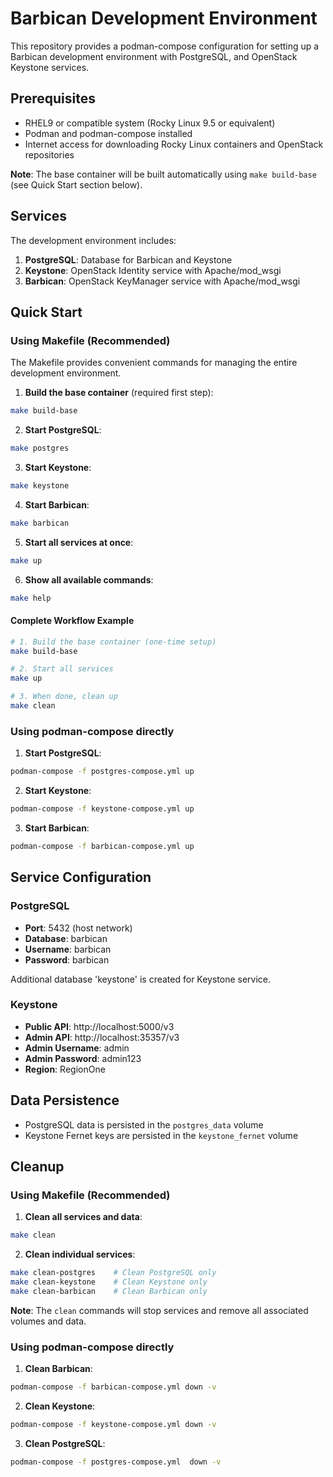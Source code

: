 # Barbican Development Environment

This repository provides a podman-compose configuration for setting up a Barbican development environment with PostgreSQL, and OpenStack Keystone services.

## Prerequisites

- RHEL9 or compatible system (Rocky Linux 9.5 or equivalent)
- Podman and podman-compose installed
- Internet access for downloading Rocky Linux containers and OpenStack repositories

**Note**: The base container will be built automatically using `make build-base` (see Quick Start section below).

## Services

The development environment includes:

1. **PostgreSQL**: Database for Barbican and Keystone
2. **Keystone**: OpenStack Identity service with Apache/mod_wsgi
3. **Barbican**: OpenStack KeyManager service with Apache/mod_wsgi

## Quick Start

### Using Makefile (Recommended)

The Makefile provides convenient commands for managing the entire development environment.

1. **Build the base container** (required first step):
```bash
make build-base
```

2. **Start PostgreSQL**:
```bash
make postgres
```

3. **Start Keystone**:
```bash
make keystone
```

4. **Start Barbican**:
```bash
make barbican
```

5. **Start all services at once**:
```bash
make up
```

6. **Show all available commands**:
```bash
make help
```

#### Complete Workflow Example

```bash
# 1. Build the base container (one-time setup)
make build-base

# 2. Start all services
make up

# 3. When done, clean up
make clean
```

### Using podman-compose directly

1. **Start PostgreSQL**:
```bash
podman-compose -f postgres-compose.yml up
```

2. **Start Keystone**:
```bash
podman-compose -f keystone-compose.yml up
```

3. **Start Barbican**:
```bash
podman-compose -f barbican-compose.yml up
```

## Service Configuration

### PostgreSQL
- **Port**: 5432 (host network)
- **Database**: barbican
- **Username**: barbican
- **Password**: barbican

Additional database 'keystone' is created for Keystone service.

### Keystone
- **Public API**: http://localhost:5000/v3
- **Admin API**: http://localhost:35357/v3
- **Admin Username**: admin
- **Admin Password**: admin123
- **Region**: RegionOne

## Data Persistence

- PostgreSQL data is persisted in the `postgres_data` volume
- Keystone Fernet keys are persisted in the `keystone_fernet` volume

## Cleanup

### Using Makefile (Recommended)

1. **Clean all services and data**:
```bash
make clean
```

2. **Clean individual services**:
```bash
make clean-postgres    # Clean PostgreSQL only
make clean-keystone    # Clean Keystone only  
make clean-barbican    # Clean Barbican only
```

**Note**: The `clean` commands will stop services and remove all associated volumes and data.

### Using podman-compose directly

1. **Clean Barbican**:
```bash
podman-compose -f barbican-compose.yml down -v
```

2. **Clean Keystone**:
```bash
podman-compose -f keystone-compose.yml down -v
```

3. **Clean PostgreSQL**:
```bash
podman-compose -f postgres-compose.yml  down -v
```


